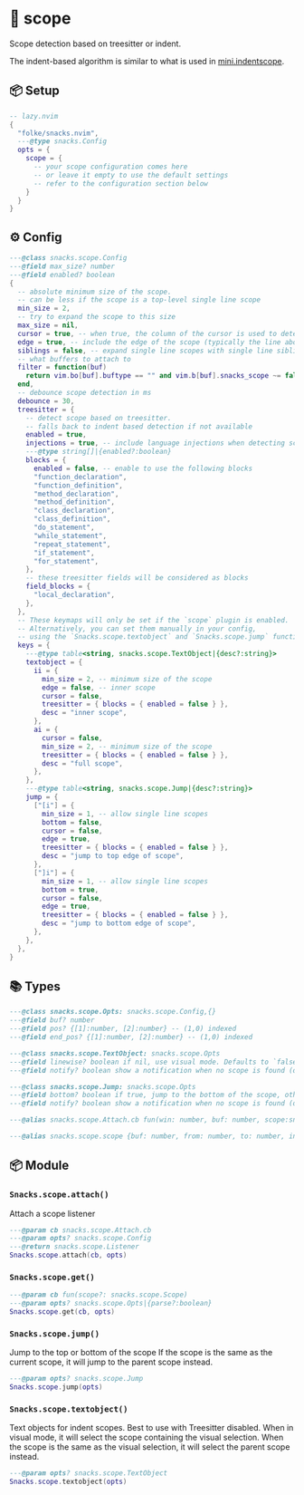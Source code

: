# 🍿 scope

Scope detection based on treesitter or indent.

The indent-based algorithm is similar to what is used
in [mini.indentscope](https://github.com/nvim-mini/mini.indentscope).

<!-- docgen -->

## 📦 Setup

```lua
-- lazy.nvim
{
  "folke/snacks.nvim",
  ---@type snacks.Config
  opts = {
    scope = {
      -- your scope configuration comes here
      -- or leave it empty to use the default settings
      -- refer to the configuration section below
    }
  }
}
```

## ⚙️ Config

```lua
---@class snacks.scope.Config
---@field max_size? number
---@field enabled? boolean
{
  -- absolute minimum size of the scope.
  -- can be less if the scope is a top-level single line scope
  min_size = 2,
  -- try to expand the scope to this size
  max_size = nil,
  cursor = true, -- when true, the column of the cursor is used to determine the scope
  edge = true, -- include the edge of the scope (typically the line above and below with smaller indent)
  siblings = false, -- expand single line scopes with single line siblings
  -- what buffers to attach to
  filter = function(buf)
    return vim.bo[buf].buftype == "" and vim.b[buf].snacks_scope ~= false and vim.g.snacks_scope ~= false
  end,
  -- debounce scope detection in ms
  debounce = 30,
  treesitter = {
    -- detect scope based on treesitter.
    -- falls back to indent based detection if not available
    enabled = true,
    injections = true, -- include language injections when detecting scope (useful for languages like `vue`)
    ---@type string[]|{enabled?:boolean}
    blocks = {
      enabled = false, -- enable to use the following blocks
      "function_declaration",
      "function_definition",
      "method_declaration",
      "method_definition",
      "class_declaration",
      "class_definition",
      "do_statement",
      "while_statement",
      "repeat_statement",
      "if_statement",
      "for_statement",
    },
    -- these treesitter fields will be considered as blocks
    field_blocks = {
      "local_declaration",
    },
  },
  -- These keymaps will only be set if the `scope` plugin is enabled.
  -- Alternatively, you can set them manually in your config,
  -- using the `Snacks.scope.textobject` and `Snacks.scope.jump` functions.
  keys = {
    ---@type table<string, snacks.scope.TextObject|{desc?:string}>
    textobject = {
      ii = {
        min_size = 2, -- minimum size of the scope
        edge = false, -- inner scope
        cursor = false,
        treesitter = { blocks = { enabled = false } },
        desc = "inner scope",
      },
      ai = {
        cursor = false,
        min_size = 2, -- minimum size of the scope
        treesitter = { blocks = { enabled = false } },
        desc = "full scope",
      },
    },
    ---@type table<string, snacks.scope.Jump|{desc?:string}>
    jump = {
      ["[i"] = {
        min_size = 1, -- allow single line scopes
        bottom = false,
        cursor = false,
        edge = true,
        treesitter = { blocks = { enabled = false } },
        desc = "jump to top edge of scope",
      },
      ["]i"] = {
        min_size = 1, -- allow single line scopes
        bottom = true,
        cursor = false,
        edge = true,
        treesitter = { blocks = { enabled = false } },
        desc = "jump to bottom edge of scope",
      },
    },
  },
}
```

## 📚 Types

```lua
---@class snacks.scope.Opts: snacks.scope.Config,{}
---@field buf? number
---@field pos? {[1]:number, [2]:number} -- (1,0) indexed
---@field end_pos? {[1]:number, [2]:number} -- (1,0) indexed
```

```lua
---@class snacks.scope.TextObject: snacks.scope.Opts
---@field linewise? boolean if nil, use visual mode. Defaults to `false` when not in visual mode
---@field notify? boolean show a notification when no scope is found (defaults to true)
```

```lua
---@class snacks.scope.Jump: snacks.scope.Opts
---@field bottom? boolean if true, jump to the bottom of the scope, otherwise to the top
---@field notify? boolean show a notification when no scope is found (defaults to true)
```

```lua
---@alias snacks.scope.Attach.cb fun(win: number, buf: number, scope:snacks.scope.Scope?, prev:snacks.scope.Scope?)
```

```lua
---@alias snacks.scope.scope {buf: number, from: number, to: number, indent?: number}
```

## 📦 Module

### `Snacks.scope.attach()`

Attach a scope listener

```lua
---@param cb snacks.scope.Attach.cb
---@param opts? snacks.scope.Config
---@return snacks.scope.Listener
Snacks.scope.attach(cb, opts)
```

### `Snacks.scope.get()`

```lua
---@param cb fun(scope?: snacks.scope.Scope)
---@param opts? snacks.scope.Opts|{parse?:boolean}
Snacks.scope.get(cb, opts)
```

### `Snacks.scope.jump()`

Jump to the top or bottom of the scope
If the scope is the same as the current scope, it will jump to the parent scope instead.

```lua
---@param opts? snacks.scope.Jump
Snacks.scope.jump(opts)
```

### `Snacks.scope.textobject()`

Text objects for indent scopes.
Best to use with Treesitter disabled.
When in visual mode, it will select the scope containing the visual selection.
When the scope is the same as the visual selection, it will select the parent scope instead.

```lua
---@param opts? snacks.scope.TextObject
Snacks.scope.textobject(opts)
```

